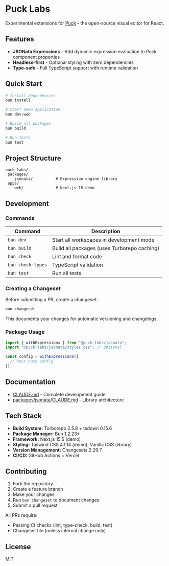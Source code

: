 # Puck Labs

Experimental extensions for [Puck](https://puckeditor.com) - the open-source visual editor for React.

## Features

- **JSONata Expressions** - Add dynamic expression evaluation to Puck component properties
- **Headless-first** - Optional styling with zero dependencies
- **Type-safe** - Full TypeScript support with runtime validation

## Quick Start

```bash
# Install dependencies
bun install

# Start demo application
bun dev:web

# Build all packages
bun build

# Run tests
bun test
```

## Project Structure

```
puck-labs/
 packages/
    jsonata/          # Expression engine library
 apps/
    web/              # Next.js 15 demo
```

## Development

### Commands

| Command           | Description                                 |
| ----------------- | ------------------------------------------- |
| `bun dev`         | Start all workspaces in development mode    |
| `bun build`       | Build all packages (uses Turborepo caching) |
| `bun check`       | Lint and format code                        |
| `bun check-types` | TypeScript validation                       |
| `bun test`        | Run all tests                               |

### Creating a Changeset

Before submitting a PR, create a changeset:

```bash
bun changeset
```

This documents your changes for automatic versioning and changelogs.

### Package Usage

```typescript
import { withExpressions } from "@puck-labs/jsonata";
import "@puck-labs/jsonata/styles.css"; // Optional

const config = withExpressions({
  // Your Puck config
});
```

## Documentation

- [CLAUDE.md](./CLAUDE.md) - Complete development guide
- [packages/jsonata/CLAUDE.md](./packages/jsonata/CLAUDE.md) - Library architecture

## Tech Stack

- **Build System:** Turborepo 2.5.8 + tsdown 0.15.6
- **Package Manager:** Bun 1.2.23+
- **Framework:** Next.js 15.5 (demo)
- **Styling:** Tailwind CSS 4.1.14 (demo), Vanilla CSS (library)
- **Version Management:** Changesets 2.29.7
- **CI/CD:** GitHub Actions + Vercel

## Contributing

1. Fork the repository
2. Create a feature branch
3. Make your changes
4. Run `bun changeset` to document changes
5. Submit a pull request

All PRs require:

- Passing CI checks (lint, type-check, build, test)
- Changeset file (unless internal change only)

## License

MIT
